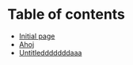 # Table of contents

* [Initial page](README.md)
* [Ahoj](ahoj.md)
* [Untitledddddddaaa](untitledddddddaaa.md)


